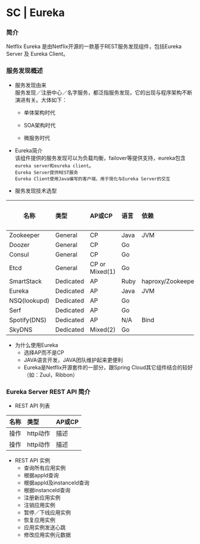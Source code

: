 # SC | Eureka #
### 简介 ####
Netflix Eureka 是由Netflix开源的一款基于REST服务发现组件，包括Eureka Server 及 Eureka Client。

### 服务发现概述 ###
- 服务发现由来<br/>
服务发现／注册中心／名字服务，都泛指服务发现，它的出现与程序架构不断演进有关。大体如下：
  + 单体架构时代

  + SOA架构时代

  + 微服务时代

- Eureka简介<br/>
该组件提供的服务发现可以为负载均衡，failover等提供支持，eureka包含```eureka server和eureka client```。<br/>
```Eureka Server提供REST服务```<br/>
```Eureka Client使用Java编写的客户端，用于简化与Eureka Server的交互```<br/>

- 服务发现技术选型<br/>

名称|类型|AP或CP|语言|依赖|集成|一致性算法
---|:--|:---|:---|:---|:---|:---
Zookeeper|General|CP|Java|JVM|Client Binding|Paxos
Doozer|General|CP|Go||Client Binding|Paxos
Consul|General|CP|Go||HTTP/DNS Library|Raft
Etcd|General|CP or Mixed(1)|Go||Client Binding / HTTP|Raft
SmartStack|Dedicated|AP|Ruby|haproxy/Zookeeper|Sidekick(nerve/synapse)|
Eureka|Dedicated|AP|Java|JVM|Java Client|
NSQ(lookupd)|Dedicated|AP|Go||Client Binding|
Serf|Dedicated|AP|Go||Local CLI|
Spotify(DNS)|Dedicated|AP|N/A|Bind|DNS Library|
SkyDNS|Dedicated|Mixed(2)|Go||HTTP/DNS Library|

- 为什么使用Eureka
  + 选择AP而不是CP
  + JAVA语言开发，JAVA团队维护起来更便利
  + Eureka是Netflix开源套件的一部分，跟Spring Cloud其它组件结合的较好（如：Zuul，Ribbon）

### Eureka Server REST API 简介 ###
- REST API 列表<br/>

名称|类型|AP或CP
---|:--|:---
操作|http动作|描述
操作|http动作|描述


- REST API 实例
  + 查询所有应用实例
  + 根据appId查询
  + 根据appId及instanceId查询
  + 根据instanceId查询
  + 注册新应用实例
  + 注销应用实例
  + 暂停／下线应用实例
  + 恢复应用实例
  + 应用实例发送心跳
  + 修改应用实例元数据


